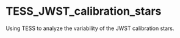 # TESS_JWST_calibration_stars
Using TESS to analyze the variability of the JWST calibration stars.  
